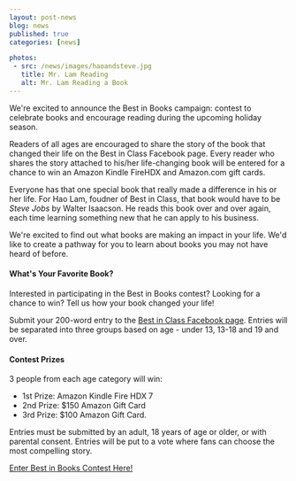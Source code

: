 ```yaml
---
layout: post-news
blog: news
published: true
categories: [news]

photos:
 - src: /news/images/haoandsteve.jpg
   title: Mr. Lam Reading
   alt: Mr. Lam Reading a Book
---
```


We're excited to announce the Best in Books campaign: contest to celebrate books and encourage reading during the upcoming holiday season. 

Readers of all ages are encouraged to share the story of the book that changed their life on the Best in Class Facebook page. Every reader who shares the story attached to his/her life-changing book will be entered for a chance to win an Amazon Kindle FireHDX and Amazon.com gift cards.

<!--more-->

Everyone has that one special book that really made a difference in his or her life. For Hao Lam, foudner of Best in Class, that book would have to be *Steve Jobs* by Walter Isaacson. He reads this book over and over again, each time learning something new that he can apply to his business. 

We're excited to find out what books are making an impact in your life. We'd like to create a pathway for you to learn about books you may not have heard of before.

#### What's Your Favorite Book?
Interested in participating in the Best in Books contest? Looking for a chance to win? Tell us how your book changed your life!

Submit your 200-word entry to the [Best in Class Facebook page](https://www.facebook.com/BestInClassEducationCenter). Entries will be separated into three groups based on age - under 13, 13-18 and 19 and over.

#### Contest Prizes
3 people from each age category will win: 

* 1st Prize: Amazon Kindle Fire HDX 7
* 2nd Prize: $150 Amazon Gift Card
* 3rd Prize: $100 Amazon Gift Card.

Entries must be submitted by an adult, 18 years of age or older, or with parental consent.
Entries will be put to a vote where fans can choose the most compelling story.

[Enter Best in Books Contest Here!](http://a.pgtb.me/ljdr9v)
